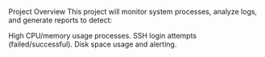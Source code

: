 Project Overview
This project will monitor system processes, analyze logs, and generate reports to detect:

High CPU/memory usage processes.
SSH login attempts (failed/successful).
Disk space usage and alerting.
